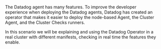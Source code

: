 The Datadog agent has many features. To improve the developer experience when deploying the Datadog agents, Datadog has created an operator that makes it easier to deploy the node-based Agent, the Cluster Agent, and the Cluster Checks runners. 

In this scenario we will be explaining and using the Datadog Operator in a real cluster with different manifests, checking in real time the features they enable.